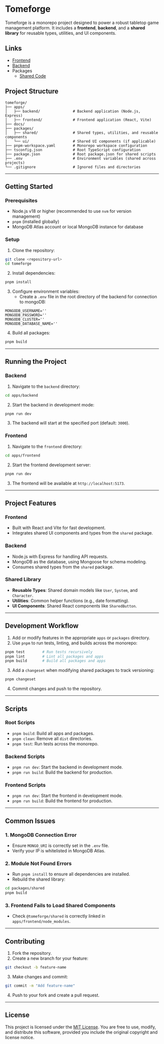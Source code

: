 # **Tomeforge**

Tomeforge is a monorepo project designed to power a robust tabletop game management platform. It includes a **frontend**, **backend**, and a **shared library** for reusable types, utilities, and UI components.

## Links

* [Frontend](apps/frontend/ "This documentation covers all aspects of the frontend code.")
* [Backend](apps/backend/ "This documentation covers all aspects of the backend, including database connectivity and system CRUD operations.")
* Packages
  * [Shared Code](packages/shared/ "This documentation covers all aspects of the shared codebase, including data models, utilities, and database interactions.")

## **Project Structure**

```plaintext
tomeforge/
├── apps/
│   ├── backend/               # Backend application (Node.js, Express)
│   ├── frontend/              # Frontend application (React, Vite)
├── docs/
├── packages/
│   ├── shared/                # Shared types, utilities, and reusable components
│   └── ui/                    # Shared UI components (if applicable)
├── pnpm-workspace.yaml        # Monorepo workspace configuration
├── tsconfig.json              # Root TypeScript configuration
├── package.json               # Root package.json for shared scripts
├── .env                       # Environment variables (shared across projects)
└── .gitignore                 # Ignored files and directories
```

---

## **Getting Started**

### **Prerequisites**

- Node.js v18 or higher (recommended to use `nvm` for version management)
- `pnpm` (installed globally)
- MongoDB Atlas account or local MongoDB instance for database

### **Setup**

1. Clone the repository:

```bash
git clone <repository-url>
cd tomeforge
```

2. Install dependencies:

```bash
pnpm install
```

3. Configure environment variables:
   - Create a `.env` file in the root directory of the backend for connection to mongoDB:

```dotenv
MONGODB_USERNAME=''
MONGODB_PASSWORD=''
MONGODB_CLUSTER=''
MONGODB_DATABASE_NAME=''
```

4. Build all packages:

```bash
pnpm build
```

---

## **Running the Project**

### **Backend**

1. Navigate to the `backend` directory:

```bash
cd apps/backend
```

2. Start the backend in development mode:

```bash
pnpm run dev
```

3. The backend will start at the specified port (default: `3000`).

### **Frontend**

1. Navigate to the `frontend` directory:

```bash
cd apps/frontend
```

2. Start the frontend development server:

```bash
pnpm run dev
```

3. The frontend will be available at `http://localhost:5173`.

---

## **Project Features**

### **Frontend**

- Built with React and Vite for fast development.
- Integrates shared UI components and types from the `shared` package.

### **Backend**

- Node.js with Express for handling API requests.
- MongoDB as the database, using Mongoose for schema modeling.
- Consumes shared types from the `shared` package.

### **Shared Library**

- **Reusable Types**: Shared domain models like `User`, `System`, and `Character`.
- **Utilities**: Common helper functions (e.g., date formatting).
- **UI Components**: Shared React components like `SharedButton`.

---

## **Development Workflow**

1. Add or modify features in the appropriate `apps` or `packages` directory.
2. Use `pnpm` to run tests, linting, and builds across the monorepo:

```bash
pnpm test        # Run tests recursively
pnpm lint        # Lint all packages and apps
pnpm build       # Build all packages and apps
```

3. Add a `changeset` when modifying shared packages to track versioning:

```bash
pnpm changeset
```

4. Commit changes and push to the repository.

---

## **Scripts**

### **Root Scripts**

- `pnpm build`: Build all apps and packages.
- `pnpm clean`: Remove all `dist` directories.
- `pnpm test`: Run tests across the monorepo.

### **Backend Scripts**

- `pnpm run dev`: Start the backend in development mode.
- `pnpm run build`: Build the backend for production.

### **Frontend Scripts**

- `pnpm run dev`: Start the frontend in development mode.
- `pnpm run build`: Build the frontend for production.

---

## **Common Issues**

### 1. MongoDB Connection Error

- Ensure `MONGO_URI` is correctly set in the `.env` file.
- Verify your IP is whitelisted in MongoDB Atlas.

### 2. Module Not Found Errors

- Run `pnpm install` to ensure all dependencies are installed.
- Rebuild the shared library:

```bash
cd packages/shared
pnpm build
```

### 3. Frontend Fails to Load Shared Components

- Check `@tomeforge/shared` is correctly linked in `apps/frontend/node_modules`.

---

## **Contributing**

1. Fork the repository.
2. Create a new branch for your feature:

```bash
git checkout -b feature-name
```

3. Make changes and commit:

```bash
git commit -m "Add feature-name"
```

4. Push to your fork and create a pull request.

---

## **License**

This project is licensed under the [MIT License](LICENSE). You are free to use, modify, and distribute this software, provided you include the original copyright and license notice.
